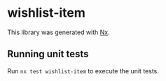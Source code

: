 # wishlist-item

This library was generated with [Nx](https://nx.dev).

## Running unit tests

Run `nx test wishlist-item` to execute the unit tests.
